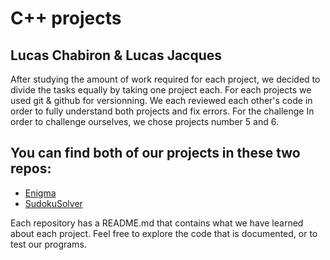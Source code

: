 # C++ projects

## Lucas Chabiron & Lucas Jacques

After studying the amount of work required for each project, we decided to divide the tasks equally by taking one project each. For each projects we used git & github for versionning. We each reviewed each other's code in order to fully understand both projects and fix errors. For the challenge
In order to challenge ourselves, we chose projects number 5 and 6. 

## You can find both of our projects in these two repos:

- [Enigma](https://github.com/lucaschabiron/TP5_cpp)
- [SudokuSolver](https://github.com/lucas-jacques/Sudoku)

Each repository has a README.md that contains what we have learned about each project. Feel free to explore the code that is documented, or to test our programs.
